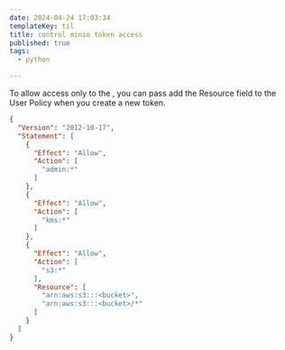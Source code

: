 ```yaml
---
date: 2024-04-24 17:03:34
templateKey: til
title: control minio token access
published: true
tags:
  - python

---
```


To allow access only to the <bucket>, you can pass add the Resource field  to
the User Policy when you create a new token.

``` json
{
  "Version": "2012-10-17",
  "Statement": [
    {
      "Effect": "Allow",
      "Action": [
        "admin:*"
      ]
    },
    {
      "Effect": "Allow",
      "Action": [
        "kms:*"
      ]
    },
    {
      "Effect": "Allow",
      "Action": [
        "s3:*"
      ],
      "Resource": [
        "arn:aws:s3:::<bucket>",
        "arn:aws:s3:::<bucket>/*"
      ]
    }
  ]
}
```
